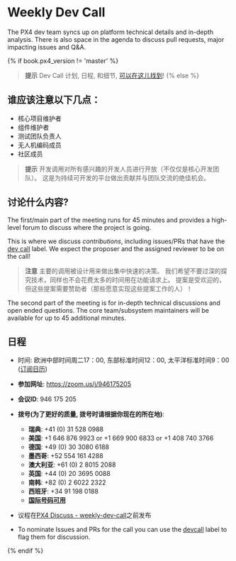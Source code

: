 <a id="dev_call"></a>

# Weekly Dev Call

The PX4 dev team syncs up on platform technical details and in-depth analysis. There is also space in the agenda to discuss pull requests, major impacting issues and Q&A.

{% if book.px4_version != 'master' %}

> **提示** Dev Call 计划, 日程, 和细节, [可以在这儿找到](https://dev.px4.io/master/en/contribute/dev_call.html)! {% else %} <!-- START: dev call details: displayed only in master -->

## 谁应该注意以下几点：

* 核心项目维护者
* 组件维护者
* 测试团队负责人
* 无人机编码成员
* 社区成员

> **提示** 开发调用对所有感兴趣的开发人员进行开放（不仅仅是核心开发团队）。 这是为持续可开发的平台做出贡献并与团队交流的绝佳机会。

## 讨论什么内容?

The first/main part of the meeting runs for 45 minutes and provides a high-level forum to discuss where the project is going.

This is where we discuss *contributions*, including issues/PRs that have the [dev call](https://github.com/PX4/PX4-Autopilot/labels/devcall5) label. We expect the proposer and the assigned reviewer to be on the call!

> **注意** 主要的调用被设计用来做出集中快速的决策。 我们希望不要过深的探究技术，同样也不会花费太多的时间用在功能请求上。 提案是受欢迎的，但这些提案需要赞助者（那些愿意实现这些提案工作的人）！

The second part of the meeting is for in-depth technical discussions and open ended questions. The core team/subsystem maintainers will be available for up to 45 additional minutes.

## 日程

* 时间: 欧洲中部时间周二17：00, 东部标准时间12：00, 太平洋标准时间9：00 \([订阅日历](https://www.dronecode.org/calendar/)\)
* **参加网址**: https://zoom.us/j/946175205 
* **会议ID**: 946 175 205
* **拨号(为了更好的质量, 拨号时请根据你现在的所在地)**:
  
  * **瑞典**: +41 (0) 31 528 0988 
  * **美国**: +1 646 876 9923 or +1 669 900 6833 or +1 408 740 3766 
  * **德国**: +49 (0) 30 3080 6188 
  * **墨西哥**: +52 554 161 4288 
  * **澳大利亚**: +61 (0) 2 8015 2088 
  * **英国**: +44 (0) 20 3695 0088 
  * **南韩**: +82 (0) 2 6022 2322 
  * **西班牙**: +34 91 198 0188 
  * [**国际号码可用**](https://zoom.us/zoomconference)

* 议程在[PX4 Discuss - weekly-dev-call](http://discuss.px4.io/c/weekly-dev-call)之前发布

* To nominate Issues and PRs for the call you can use the [devcall](https://github.com/PX4/PX4-Autopilot/labels/devcall) label to flag them for discussion.

{% endif %} <!-- END: dev call details: displayed only in master -->